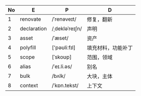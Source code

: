 | No   | E           | P              | D                  |
| ---- | ----------- | -------------- | ------------------ |
| 1    | renovate    | /ˈrenəveɪt/    | 修复，翻新         |
| 2    | declaration | /ˌdekləˈreɪʃn/ | 声明               |
| 3    | asset       | /ˈæset/        | 资产               |
| 4    | polyfill    | ['pəʊliːfɪl]   | 填充材料，功能补丁 |
| 5    | scope       | [ˈskoʊp]       | 范围，领域         |
| 6    | alias       | /ˈeɪ.li.əs/    | 别名               |
| 7    | bulk        | /bʌlk/         | 大块，主体         |
| 8    | context     | /ˈkɒn.tekst/   | 上下文             |

